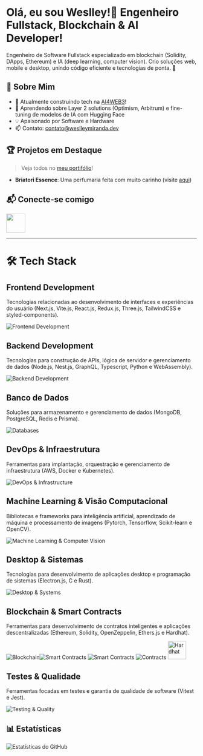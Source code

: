 # Olá, eu sou Weslley!👋 Engenheiro Fullstack, Blockchain & AI Developer!

Engenheiro de Software Fullstack especializado em blockchain (Solidity, DApps, Ethereum) e IA (deep learning, computer vision). Crio soluções web, mobile e desktop, unindo código eficiente e tecnologias de ponta. 🚀

## 🌟 Sobre Mim
- 🔭 Atualmente construindo tech na [AI4WEB3](https://ai4web3.net)!
- 🌱 Aprendendo sobre Layer 2 solutions (Optimism, Arbitrum) e fine-tuning de modelos de IA com Hugging Face
- 💡 Apaixonado por Software e Hardware
- 📫 Contato: [contato@weslleymiranda.dev](mailto:seu.email@example.com)

## 🏆 Projetos em Destaque
> Veja todos no [meu portifólio](https://weslleymiranda.dev)!

- **Briatori Essence**: Uma perfumaria feita com muito carinho (visite [aqui](https://www.briatoriessence.com))

## 📬 Conecte-se comigo
[<img src="https://skillicons.dev/icons?i=linkedin" height="50"/>](https://www.linkedin.com/in/weslley-miranda/)


---

# 🛠 Tech Stack
## Frontend Development
Tecnologias relacionadas ao desenvolvimento de interfaces e experiências do usuário (Next.js, Vite.js, React.js, Redux.js, Three.js, TailwindCSS e styled-components).

![Frontend Development](https://skillicons.dev/icons?i=nextjs,vite,react,redux,threejs,tailwindcss,styledcomponents)

## Backend Development
Tecnologias para construção de APIs, lógica de servidor e gerenciamento de dados (Node.js, Nest.js, GraphQL, Typescript, Python e WebAssembly).  

![Backend Development](https://skillicons.dev/icons?i=nodejs,nestjs,graphql,typescript,python,webassembly)

## Banco de Dados
Soluções para armazenamento e gerenciamento de dados (MongoDB, PostgreSQL, Redis e Prisma).

![Databases](https://skillicons.dev/icons?i=mongodb,postgresql,redis,prisma)

## DevOps & Infraestrutura
Ferramentas para implantação, orquestração e gerenciamento de infraestrutura (AWS, Docker e Kubernetes).  

![DevOps & Infrastructure](https://skillicons.dev/icons?i=aws,docker,kubernetes)

## Machine Learning & Visão Computacional
Bibliotecas e frameworks para inteligência artificial, aprendizado de máquina e processamento de imagens (Pytorch, Tensorflow, Scikit-learn e OpenCV).  

![Machine Learning & Computer Vision](https://skillicons.dev/icons?i=pytorch,tensorflow,sklearn,opencv)

## Desktop & Sistemas
Tecnologias para desenvolvimento de aplicações desktop e programação de sistemas (Electron.js, C e Rust).  

![Desktop & Systems](https://skillicons.dev/icons?i=electron,c,rust)

## Blockchain & Smart Contracts
Ferramentas para desenvolvimento de contratos inteligentes e aplicações descentralizadas (Ethereum, Solidity, OpenZeppelin, Ethers.js e Hardhat).  

![Blockchain](https://img.icons8.com/?size=48&id=IhWBOFHtv6vx&format=png)![Smart Contracts](https://skillicons.dev/icons?i=solidity)  ![Smart Contracts](https://avatars.githubusercontent.com/u/20820676?s=48&v=4)  ![Contracts](https://avatars.githubusercontent.com/u/18492273?s=48&v=4)  <img alt="Hardhat" heigh="48" width="48" src="https://cdn.jsdelivr.net/gh/devicons/devicon@latest/icons/hardhat/hardhat-original.svg" />


## Testes & Qualidade
Ferramentas focadas em testes e garantia de qualidade de software (Vitest e Jest).  

![Testing & Quality](https://skillicons.dev/icons?i=vitest,jest)

## 📊 Estatísticas
![Estatísticas do GitHub](https://github-readme-stats.vercel.app/api?username=weslleymirandadev&show_icons=true&theme=chartreuse-dark)

